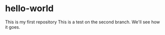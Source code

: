 # hello-world
This is my first repository
This is a test on the second branch. We'll see how it goes.
